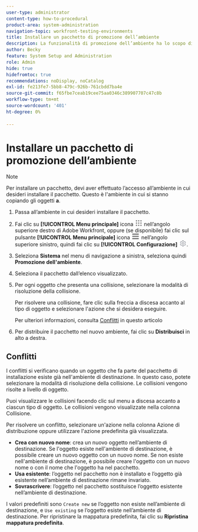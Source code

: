 ```yaml
---
user-type: administrator
content-type: how-to-procedural
product-area: system-administration
navigation-topic: workfront-testing-environments
title: Installare un pacchetto di promozione dell’ambiente
description: La funzionalità di promozione dell’ambiente ha lo scopo di consentire lo spostamento di oggetti correlati alla configurazione da un ambiente all’altro. Scopri come installare un pacchetto di promozione dell’ambiente in un ambiente di destinazione.
author: Becky
feature: System Setup and Administration
role: Admin
hide: true
hidefromtoc: true
recommendations: noDisplay, noCatalog
exl-id: fe213fe7-5bb8-479c-926b-761cbdd7ba4e
source-git-commit: f65fbe7ceab19cee75aa0346c389907707c47c8b
workflow-type: tm+mt
source-wordcount: '401'
ht-degree: 0%

---
```


# Installare un pacchetto di promozione dell’ambiente

>[!NOTE]
>
>Per installare un pacchetto, devi aver effettuato l’accesso all’ambiente in cui desideri installare il pacchetto. Questo è l&#39;ambiente in cui si stanno copiando gli oggetti **a**.

1. Passa all’ambiente in cui desideri installare il pacchetto.
1. Fai clic su **[!UICONTROL Menu principale]** icona ![Menu principale](/help/_includes/assets/main-menu-icon.png) nell’angolo superiore destro di Adobe Workfront, oppure (se disponibile) fai clic sul pulsante **[!UICONTROL Menu principale]** icona ![Menu principale](/help/_includes/assets/main-menu-icon-left-nav.png) nell’angolo superiore sinistro, quindi fai clic su **[!UICONTROL Configurazione]** ![Icona Configurazione](/help/_includes/assets/gear-icon-setup.png).
1. Seleziona **Sistema** nel menu di navigazione a sinistra, seleziona quindi **Promozione dell&#39;ambiente**.
1. Seleziona il pacchetto dall’elenco visualizzato.
1. Per ogni oggetto che presenta una collisione, selezionare la modalità di risoluzione della collisione.

   Per risolvere una collisione, fare clic sulla freccia a discesa accanto al tipo di oggetto e selezionare l&#39;azione che si desidera eseguire.

   Per ulteriori informazioni, consulta [Conflitti](#collisions) in questo articolo
1. Per distribuire il pacchetto nel nuovo ambiente, fai clic su **Distribuisci** in alto a destra.

## Conflitti

I conflitti si verificano quando un oggetto che fa parte del pacchetto di installazione esiste già nell&#39;ambiente di destinazione. In questo caso, potete selezionare la modalità di risoluzione della collisione. Le collisioni vengono risolte a livello di oggetto.

Puoi visualizzare le collisioni facendo clic sul menu a discesa accanto a ciascun tipo di oggetto. Le collisioni vengono visualizzate nella colonna Collisione.

Per risolvere un conflitto, selezionare un&#39;azione nella colonna Azione di distribuzione oppure utilizzare l&#39;azione predefinita già visualizzata.

* **Crea con nuovo nome**: crea un nuovo oggetto nell’ambiente di destinazione. Se l&#39;oggetto esiste nell&#39;ambiente di destinazione, è possibile creare un nuovo oggetto con un nuovo nome. Se non esiste nell&#39;ambiente di destinazione, è possibile creare l&#39;oggetto con un nuovo nome o con il nome che l&#39;oggetto ha nel pacchetto.
* **Usa esistente**: l’oggetto nel pacchetto non è installato e l’oggetto già esistente nell’ambiente di destinazione rimane invariato.
* **Sovrascrivere**: l’oggetto nel pacchetto sostituisce l’oggetto esistente nell’ambiente di destinazione.
<!--
* Do not use: The object in the package is not installed in the target environment. If you select Do not use, an error message will appear detailing how this choice will affect other objects or fields.
-->

I valori predefiniti sono `Create new` se l’oggetto non esiste nell’ambiente di destinazione, e `Use existing` se l’oggetto esiste nell’ambiente di destinazione. Per ripristinare la mappatura predefinita, fai clic su **Ripristina mappatura predefinita**.



<!--
## Collisions

A collision occurs when <!--???--.

In Workfront, a potential collision is marked with a blue dot. You can select 

You can select whether to show all package contents, or collisions only.

## Comparison tool

-->
